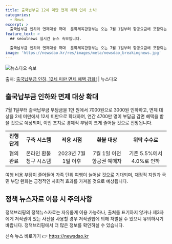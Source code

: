 ```yaml
---
title: 출국납부금 12세 미만 면제 혜택 인하 소식!
categories:
  - News
excerpt: >
  출국납부금 인하와 면제대상 확대  문화체육관광부는 오는 7월 1일부터 항공요금에 포함되는 출국납부금 부담금을…
feature_text: >
  ## seoulnews 실시간 뉴스 속보입니다.

  출국납부금 인하와 면제대상 확대  문화체육관광부는 오는 7월 1일부터 항공요금에 포함되는 출국납부금 부담금을…
image: 'https://newsdao.kr/res/images/meta/newsdao_breakingnews.jpg'
---
```


![뉴스다오 속보](https://newsdao.kr/res/images/meta/newsdao_breakingnews.jpg)

<p>출처: <a href="https://newsdao.kr/4509" rel="dofollow">출국납부금 인하, 12세 미만 면제 혜택 강화!</a> | 뉴스다오</p>

<h2 data-ke-size="size26">출국납부금 인하와 면제 대상 확대</h2>
<p data-ke-size="size16">7월 1일부터 출국납부금 부담금을 1만 원에서 7000원으로 3000원 인하하고, 면제 대상을 2세 미만에서 12세 미만으로 확대하여, 연간 4700만 명이 부담금 감면 혜택을 받을 것으로 예상되며, 이번 조치로 경제적 부담이 크게 줄어들 것으로 전망됩니다.</p>
<table>
	<tr>
		<td style="text-align: center; height: 17px;"><b>진행 단계</b></td>
		<td style="text-align: center; height: 17px;"><b>구축 시스템</b></td>
		<td style="text-align: center; height: 17px;"><b>적용 시점</b></td>
		<td style="text-align: center; height: 17px;"><b>환불 대상</b></td>
		<td style="text-align: center; height: 17px;"><b>위탁 수수료</b></td>
	</tr>
	<tr>
		<td style="text-align: center; height: 17px;">협의 완료</td>
		<td style="text-align: center; height: 17px;">온라인 환불 청구 시스템</td>
		<td style="text-align: center; height: 17px;">2023년 7월 1일 이후</td>
		<td style="text-align: center; height: 17px;">7월 1일 이전 항공권 예매자</td>
		<td style="text-align: center; height: 17px;">기존 5.5%에서 4.0%로 인하</td>
	</tr>
</table>
<p data-ke-size="size16">여행 비용 부담이 줄어들어 가족 단위 여행이 늘어날 것으로 기대되며, 재정적 지원과 국민 부담 완화는 긍정적인 사회적 효과를 가져올 것으로 예상됩니다.</p>

<h2 data-ke-size="size26">정책 뉴스자료 이용 시 주의사항</h2>
<p data-ke-size="size16">정책브리핑의 정책뉴스자료는 자유롭게 이용 가능하나, 출처를 표기하지 않거나 제3자에게 저작권이 있는 사진을 사용할 경우 저작권법에 의해 처벌될 수 있으니 유의하시기 바랍니다. 정책브리핑에서 더 많은 정보를 확인하실 수 있습니다.</p> 

신속 뉴스 바로가기 👉 <a href="https://newsdao.kr" rel="dofollow">https://newsdao.kr</a>


